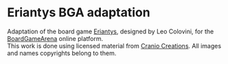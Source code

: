 # Eriantys BGA adaptation
Adaptation of the board game [Eriantys](https://boardgamegeek.com/boardgame/341286/eriantys), designed by Leo Colovini, for the [BoardGameArena](https://boardgamearena.com/welcome) online platform.  
This work is done using licensed material from [Cranio Creations](https://craniointernational.com/). All images and names copyrights belong to them.
